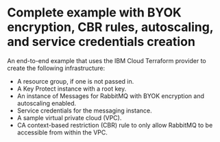 # Complete example with BYOK encryption, CBR rules, autoscaling, and service credentials creation

An end-to-end example that uses the IBM Cloud Terraform provider to create the following infrastructure:

- A resource group, if one is not passed in.
- A Key Protect instance with a root key.
- An instance of Messages for RabbitMQ with BYOK encryption and autoscaling enabled.
- Service credentials for the messaging instance.
- A sample virtual private cloud (VPC).
- CA context-based restriction (CBR) rule to only allow RabbitMQ to be accessible from within the VPC.
